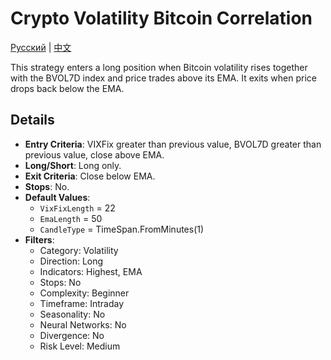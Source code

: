 # Crypto Volatility Bitcoin Correlation
[Русский](README_ru.md) | [中文](README_cn.md)

This strategy enters a long position when Bitcoin volatility rises together with the BVOL7D index and price trades above its EMA. It exits when price drops back below the EMA.

## Details

- **Entry Criteria**: VIXFix greater than previous value, BVOL7D greater than previous value, close above EMA.
- **Long/Short**: Long only.
- **Exit Criteria**: Close below EMA.
- **Stops**: No.
- **Default Values**:
  - `VixFixLength` = 22
  - `EmaLength` = 50
  - `CandleType` = TimeSpan.FromMinutes(1)
- **Filters**:
  - Category: Volatility
  - Direction: Long
  - Indicators: Highest, EMA
  - Stops: No
  - Complexity: Beginner
  - Timeframe: Intraday
  - Seasonality: No
  - Neural Networks: No
  - Divergence: No
  - Risk Level: Medium
